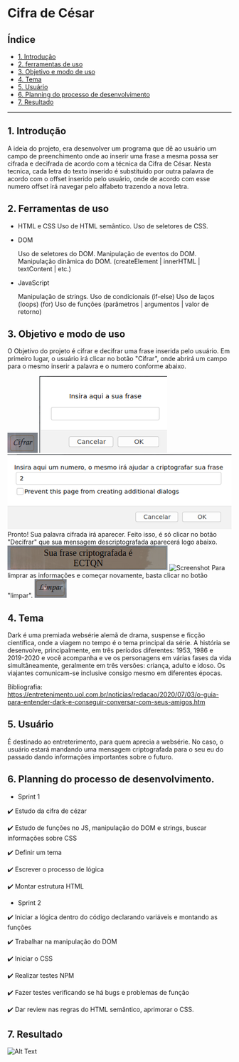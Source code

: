 # Cifra de César

## Índice

* [1. Introdução](#1-Introducao)
* [2. ferramentas de uso](#2-Ferramentas-de-uso)
* [3. Objetivo e modo de uso](#3-Objetivos-de-aprendizagem)
* [4. Tema ](#4-Tema)
* [5. Usuário ](#5-Usuario)
* [6. Planning do processo de desenvolvimento](#6-Planning-do-processo-de-desenvolvimento)
* [7. Resultado](#7-Resultado)

***

## 1. Introdução
A ideia do projeto, era desenvolver um programa que dê ao usuário um campo de preenchimento onde ao inserir uma frase a mesma possa ser cifrada e decifrada de acordo com a técnica da Cifra de César. Nesta tecnica, cada letra do texto inserido é substituido por outra palavra de acordo com o offset inserido pelo usuário, onde de acordo com esse numero offset irá navegar pelo alfabeto trazendo a nova letra.

## 2. Ferramentas de uso

- HTML e CSS
    Uso de HTML semântico.
    Uso de seletores de CSS.

- DOM

    Uso de seletores do DOM.
    Manipulação de eventos do DOM.
    Manipulação dinâmica do DOM. (createElement | innerHTML | textContent | etc.)

- JavaScript

    Manipulação de strings.
    Uso de condicionais (if-else)
    Uso de laços (loops) (for)
    Uso de funções (parâmetros | argumentos | valor de retorno)


## 3. Objetivo e modo de uso

O Objetivo do projeto é cifrar e decifrar uma frase inserida pelo usuário.
Em primeiro lugar, o usuário irá clicar no botão "Cifrar", onde abrirá um campo para o mesmo inserir a palavra e o numero conforme abaixo.

![Screenshot](botao1.png)
![Screenshot](insirafrase.png)
![Screenshot](insiranumero.png)
Pronto! Sua palavra cifrada irá aparecer. Feito isso, é só clicar no botão "Decifrar" que sua mensagem descriptografada aparecerá logo abaixo.
![Screenshot](frasecriptografada.png)
![Screenshot](frasedescriptografada.png)
Para limprar as informações e começar novamente, basta clicar no botão "limpar".
![Screenshot](botao3.png)

## 4. Tema

Dark é uma premiada websérie alemã de drama, suspense e ficção científica, onde a viagem no tempo é o tema principal da série. A história se desenvolve, principalmente, em três períodos diferentes: 1953, 1986 e 2019-2020 e você acompanha e ve os personagens em várias fases da vida simultâneamente, geralmente em três versões: criança, adulto e idoso. Os viajantes comunicam-se inclusive consigo mesmo em diferentes épocas.

Bibliografia:
https://entretenimento.uol.com.br/noticias/redacao/2020/07/03/o-guia-para-entender-dark-e-conseguir-conversar-com-seus-amigos.htm

## 5. Usuário

É destinado ao entreterimento, para quem aprecia a websérie. No caso, o usuário estará mandando uma mensagem criptografada para o seu eu do passado dando informações importantes sobre o futuro.

## 6. Planning do processo de desenvolvimento.

- Sprint 1

:heavy_check_mark: Estudo da cifra de cézar

:heavy_check_mark: Estudo de funções no JS, manipulação do DOM e strings, buscar informações sobre CSS

:heavy_check_mark: Definir um tema

:heavy_check_mark: Escrever o processo de lógica

:heavy_check_mark: Montar estrutura HTML

- Sprint 2

:heavy_check_mark: Iniciar a lógica dentro do código declarando variáveis e montando as funções

:heavy_check_mark: Trabalhar na manipulação do DOM

:heavy_check_mark: Iniciar o CSS

:heavy_check_mark: Realizar testes NPM

:heavy_check_mark: Fazer testes verificando se há bugs e problemas de função

:heavy_check_mark: Dar review nas regras do HTML semântico, aprimorar o CSS.



## 7. Resultado

![Alt Text](gravacao)


